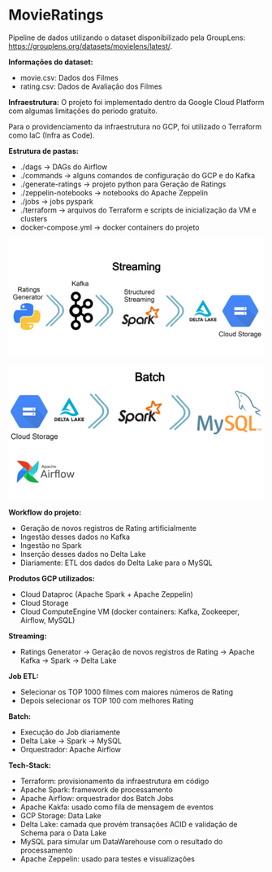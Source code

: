 # MovieRatings

Pipeline de dados utilizando o dataset disponibilizado pela GroupLens: https://grouplens.org/datasets/movielens/latest/. 

**Informações do dataset:**
- movie.csv: Dados dos Filmes
- rating.csv: Dados de Avaliação dos Filmes


**Infraestrutura:**
O projeto foi implementado dentro da Google Cloud Platform com algumas limitações do período gratuito.

Para o providenciamento da infraestrutura no GCP, foi utilizado o Terraform como IaC (Infra as Code).


**Estrutura de pastas:**
- ./dags -> DAGs do Airflow
- ./commands -> alguns comandos de configuração do GCP e do Kafka
- ./generate-ratings -> projeto python para Geração de Ratings
- ./zeppelin-notebooks -> notebooks do Apache Zeppelin
- ./jobs -> jobs pyspark
- ./terraform -> arquivos do Terraform e scripts de inicialização da VM e clusters
- docker-compose.yml -> docker containers do projeto

![Streaming](diagrams/Streaming.png)

![Bath](diagrams/Batch.png)


**Workflow do projeto:**
- Geração de novos registros de Rating artificialmente
- Ingestão desses dados no Kafka
- Ingestão no Spark
- Inserção desses dados no Delta Lake
- Diariamente: ETL dos dados do Delta Lake para o MySQL

**Produtos GCP utilizados:**
- Cloud Dataproc (Apache Spark + Apache Zeppelin)
- Cloud Storage
- Cloud ComputeEngine VM (docker containers: Kafka, Zookeeper, Airflow, MySQL)

**Streaming:**
- Ratings Generator -> Geração de novos registros de Rating -> Apache Kafka -> Spark -> Delta Lake

 **Job ETL:**
- Selecionar os TOP 1000 filmes com maiores números de Rating
- Depois selecionar os TOP 100 com melhores Rating

**Batch:**
- Execução do Job diariamente
- Delta Lake -> Spark -> MySQL
- Orquestrador: Apache Airflow

**Tech-Stack:**
- Terraform: provisionamento da infraestrutura em código
- Apache Spark: framework de processamento
- Apache Airflow: orquestrador dos Batch Jobs
- Apache Kakfa: usado como fila de mensagem de eventos
- GCP Storage: Data Lake
- Delta Lake: camada que provém transações ACID e validação de Schema para o Data Lake
- MySQL para simular um DataWarehouse com o resultado do processamento
- Apache Zeppelin: usado para testes e visualizações

